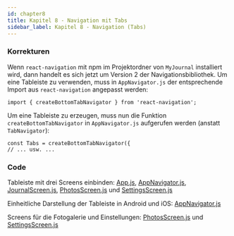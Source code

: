 ```yaml
---
id: chapter8
title: Kapitel 8 - Navigation mit Tabs
sidebar_label: Kapitel 8 - Navigation (Tabs)
---
```


### Korrekturen

Wenn `react-navigation` mit npm im Projektordner von `MyJournal` installiert wird, dann handelt es sich jetzt um Version 2 der Navigationsbibliothek. Um eine Tableiste zu verwenden, muss in `AppNavigator.js` der entsprechende Import aus `react-navigation` angepasst werden:

```
import { createBottomTabNavigator } from 'react-navigation';
```

Um eine Tableiste zu erzeugen, muss nun die Funktion `createBottomTabNavigator` in `AppNavigator.js`
aufgerufen werden (anstatt `TabNavigator`):

```
const Tabs = createBottomTabNavigator({
// ... usw. ...
``` 

### Code

Tableiste mit drei Screens einbinden: [App.js](assets/chapter8/SimpleScreens/App.js), [AppNavigator.js](assets/chapter8/SimpleScreens/AppNavigator.js), [JournalScreen.js](assets/chapter8/SimpleScreens/JournalScreen.js), [PhotosScreen.js](assets/chapter8/SimpleScreens/PhotosScreen.js) und [SettingsScreen.js](assets/chapter8/SimpleScreens/SettingsScreen.js)

Einheitliche Darstellung der Tableiste in Android und iOS: [AppNavigator.js](assets/chapter8/EinheitlicheTableiste/AppNavigator.js)

Screens für die Fotogalerie und Einstellungen: [PhotosScreen.js](assets/chapter8/Screens/PhotosScreen.js) und [SettingsScreen.js](assets/chapter8/Screens/SettingsScreen.js)
